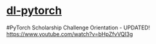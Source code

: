 # [dl-pytorch](README.md)

#PyTorch Scholarship Challenge Orientation - UPDATED!
https://www.youtube.com/watch?v=bHpZfvVQI3g

